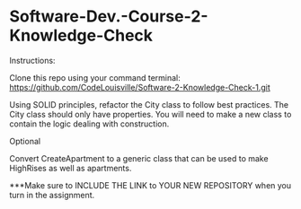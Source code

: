 # Software-Dev.-Course-2-Knowledge-Check

Instructions:


Clone this repo using your command terminal: https://github.com/CodeLouisville/Software-2-Knowledge-Check-1.git


Using SOLID principles, refactor the City class to follow best practices.  The City class should only have properties.  You will need to make a new class to contain the logic dealing with construction.




Optional

Convert CreateApartment to a generic class that can be used to make HighRises as well as apartments.

***Make sure to INCLUDE THE LINK to YOUR NEW REPOSITORY when you turn in the assignment.
